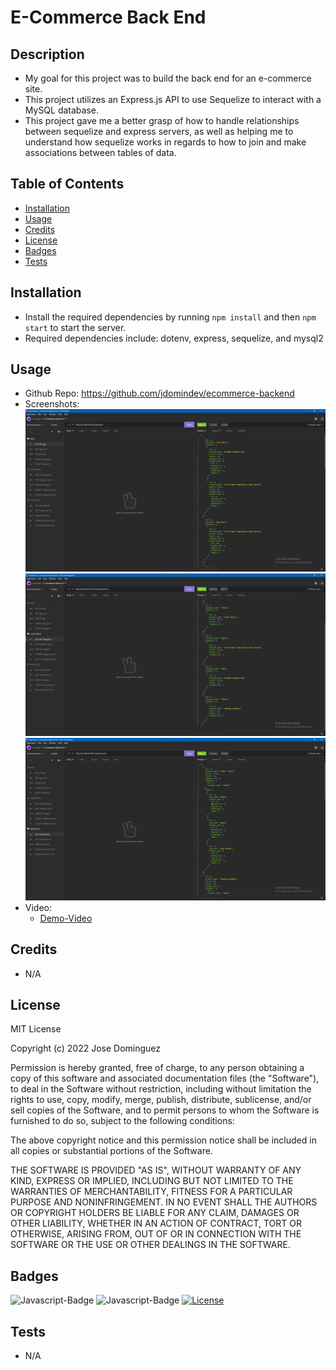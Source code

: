 # E-Commerce Back End
## Description
- My goal for this project was to build the back end for an e-commerce site. 
- This project utilizes an Express.js API to use Sequelize to interact with a MySQL database.
- This project gave me a better grasp of how to handle relationships between sequelize and express servers, as well as helping me to understand how sequelize works in regards to how to join and make associations between tables of data.
## Table of Contents
- [Installation](#installation)
- [Usage](#usage)
- [Credits](#credits)
- [License](#license)
- [Badges](#badges)
- [Tests](#tests)
## Installation
- Install the required dependencies by running ```npm install``` and then ```npm start``` to start the server.
- Required dependencies include: dotenv, express, sequelize, and mysql2
## Usage
- Github Repo: https://github.com/jdomindev/ecommerce-backend
- Screenshots:
    ![GetAllTags](./images/EC-BE-GETAllTags.png)
    ![GetAllCats](./images/EC-BE-GETAllCats.png)
    ![GetAllProds](./images/EC-BE-GETAllProds.png)
- Video:
    - [Demo-Video](https://drive.google.com/file/d/1XZ3MAkIPT80h_8chciYdmyDooJpca1RF/view?usp=sharing)
## Credits
- N/A
## License
MIT License

Copyright (c) 2022 Jose Dominguez

Permission is hereby granted, free of charge, to any person obtaining a copy of this software and associated documentation files (the "Software"), to deal in the Software without restriction, including without limitation the rights to use, copy, modify, merge, publish, distribute, sublicense, and/or sell copies of the Software, and to permit persons to whom the Software is furnished to do so, subject to the following conditions:

The above copyright notice and this permission notice shall be included in all copies or substantial portions of the Software.

THE SOFTWARE IS PROVIDED "AS IS", WITHOUT WARRANTY OF ANY KIND, EXPRESS OR IMPLIED, INCLUDING BUT NOT LIMITED TO THE WARRANTIES OF MERCHANTABILITY, FITNESS FOR A PARTICULAR PURPOSE AND NONINFRINGEMENT. IN NO EVENT SHALL THE AUTHORS OR COPYRIGHT HOLDERS BE LIABLE FOR ANY CLAIM, DAMAGES OR OTHER LIABILITY, WHETHER IN AN ACTION OF CONTRACT, TORT OR OTHERWISE, ARISING FROM, OUT OF OR IN CONNECTION WITH THE SOFTWARE OR THE USE OR OTHER DEALINGS IN THE SOFTWARE.
## Badges
![Javascript-Badge](https://img.shields.io/badge/Code-Javascript-yellow)
![Javascript-Badge](https://img.shields.io/badge/Code-Node.js-green)
[![License](https://img.shields.io/badge/License-MIT-lightgrey.svg)](https://opensource.org/licenses/MIT)
## Tests
- N/A